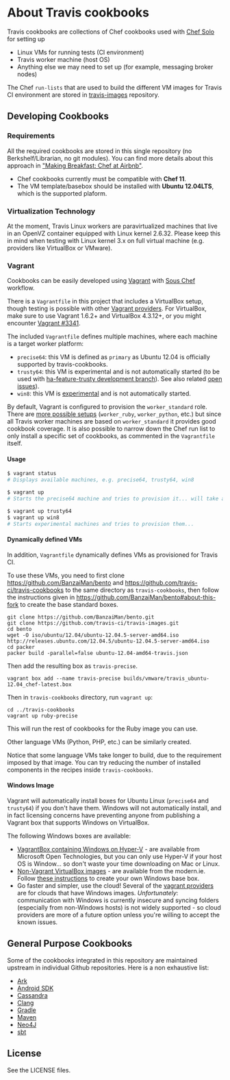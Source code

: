 # About Travis cookbooks

Travis cookbooks are collections of Chef cookbooks used with [Chef Solo](http://docs.opscode.com/chef_solo.html) for setting up

 * Linux VMs for running tests (CI environment)
 * Travis worker machine (host OS)
 * Anything else we may need to set up (for example, messaging broker nodes)

The Chef `run-lists` that are used to build the different VM images for Travis CI environment are stored in [travis-images](https://github.com/travis-ci/travis-images/tree/master/templates) repository.

## Developing Cookbooks

### Requirements

All the required cookbooks are stored in this single repository (no Berkshelf/Librarian, no git modules). You can find more details about this approach in ["Making Breakfast: Chef at Airbnb"](http://nerds.airbnb.com/making-breakfast-chef-airbnb/).

* Chef cookbooks currently must be compatible with **Chef 11**.
* The VM template/basebox should be installed with **Ubuntu 12.04LTS**, which is the supported plaform.

### Virtualization Technology

At the moment, Travis Linux workers are paravirtualized machines that live in an OpenVZ container equipped with Linux kernel 2.6.32.
Please keep this in mind when testing with Linux kernel 3.x on full virtual machine (e.g. providers like VirtualBox or VMware).

### Vagrant

Cookbooks can be easily developed using [Vagrant](https://github.com/mitchellh/vagrant) with [Sous Chef](https://github.com/michaelklishin/sous-chef) workflow.

There is a `Vagrantfile` in this project that includes a VirtualBox setup, though testing is possible with other [Vagrant providers](https://github.com/mitchellh/vagrant/wiki/Available-Vagrant-Plugins#providers). For VirtualBox, make sure to use Vagrant 1.6.2+ and VirtualBox 4.3.12+, or you might encounter [Vagrant #3341](https://github.com/mitchellh/vagrant/issues/3341).

The included `Vagrantfile` defines multiple machines, where each machine is a target worker platform:

* `precise64`: this VM is defined as `primary` as Ubuntu 12.04 is officially supported by travis-cookbooks.
* `trusty64`: this VM is experimental and is not automatically started (to be used with [ha-feature-trusty development branch](https://github.com/travis-ci/travis-cookbooks/tree/ha-feature-trusty)). See also related [open issues](https://github.com/travis-ci/travis-ci/issues?q=is%3Aopen+is%3Aissue+label%3Atrusty+label%3Atravis-cookbooks)).
* `win8`: this VM is [experimental](https://github.com/travis-ci/travis-cookbooks/commits/ha-feature-windows) and is not automatically started.

By default, Vagrant is configured to provision the `worker_standard` role. There are [more possible setups](https://github.com/travis-ci/travis-images/tree/master/templates) (`worker_ruby`, `worker_python`, etc.) but since all Travis worker machines are based on `worker_standard` it provides good cookbook coverage. It is also possible to narrow down the Chef run list to only install a specific set of cookbooks, as commented in the `Vagrantfile` itself.

#### Usage

```bash
$ vagrant status
# Displays available machines, e.g. precise64, trusty64, win8

$ vagrant up
# Starts the precise64 machine and tries to provision it... will take a long time.

$ vagrant up trusty64
$ vagrant up win8
# Starts experimental machines and tries to provision them...
```

#### Dynamically defined VMs

In addition, `Vagrantfile` dynamically defines VMs as provisioned
for Travis CI.

To use these VMs, you need to first clone https://github.com/BanzaiMan/bento and
https://github.com/travis-ci/travis-cookbooks to the same directory
as `travis-cookbooks`, then follow the instructions given in
https://github.com/BanzaiMan/bento#about-this-fork
to create the base standard boxes.

```
git clone https://github.com/BanzaiMan/bento.git
git clone https://github.com/travis-ci/travis-images.git
cd bento
wget -O iso/ubuntu/12.04/ubuntu-12.04.5-server-amd64.iso http://releases.ubuntu.com/12.04.5/ubuntu-12.04.5-server-amd64.iso
cd packer
packer build -parallel=false ubuntu-12.04-amd64-travis.json
```

Then add the resulting box as `travis-precise`.

```
vagrant box add --name travis-precise builds/vmware/travis_ubuntu-12.04_chef-latest.box
```

Then in `travis-cookbooks` directory, run `vagrant up`:

```
cd ../travis-cookbooks
vagrant up ruby-precise
```

This will run the rest of cookbooks for the Ruby image you can use.

Other language VMs (Python, PHP, etc.) can be similarly created.

Notice that some language VMs take longer to build, due to the requirement
imposed by that image.
You can try reducing the number of installed components in the recipes
inside `travis-cookbooks`.

#### Windows Image

Vagrant will automatically install boxes for Ubuntu Linux (`precise64` and `trusty64`) if you don't have them. Windows will not automatically install, and in fact licensing concerns have preventing anyone from publishing a Vagrant box that supports Windows on VirtualBox.

The following Windows boxes are available:
- [VagrantBox containing Windows on Hyper-V](http://vagrantbox.msopentech.com/) - are available from Microsoft Open Technologies, but you can only use Hyper-V if your host OS is Window... so don't waste your time downloading on Mac or Linux.
- [Non-Vagrant VirtualBox images](http://modern.ie/en-us/virtualization-tools#downloads) - are available from the modern.ie. Follow [these instructions](https://github.com/WinRb/vagrant-windows#creating-a-base-box) to create your own Windows base box.
- Go faster and simpler, use the cloud! Several of the [vagrant providers](https://github.com/mitchellh/vagrant/wiki/Available-Vagrant-Plugins#providers) are for clouds that have Windows images. *Unfortunately*: communication with Windows is currently insecure and syncing folders (especially from non-Windows hosts) is not widely supported - so cloud providers are more of a future option unless you're willing to accept the known issues.

## General Purpose Cookbooks

Some of the cookbooks integrated in this repository are maintained upstream in individual Github repositories. Here is a non exhaustive list:

* [Ark](https://github.com/opscode-cookbooks/ark)
* [Android SDK](https://github.com/gildegoma/chef-android-sdk)
* [Cassandra](https://github.com/michaelklishin/cassandra-chef-cookbook)
* [Clang](https://github.com/michaelklishin/clang-chef-cookbook)
* [Gradle](https://github.com/michaelklishin/gradle-chef-cookbook)
* [Maven](https://github.com/opscode-cookbooks/maven)
* [Neo4J](https://github.com/michaelklishin/neo4j-server-chef-cookbook)
* [sbt](https://github.com/gildegoma/chef-sbt-extras)

## License

See the LICENSE files.

